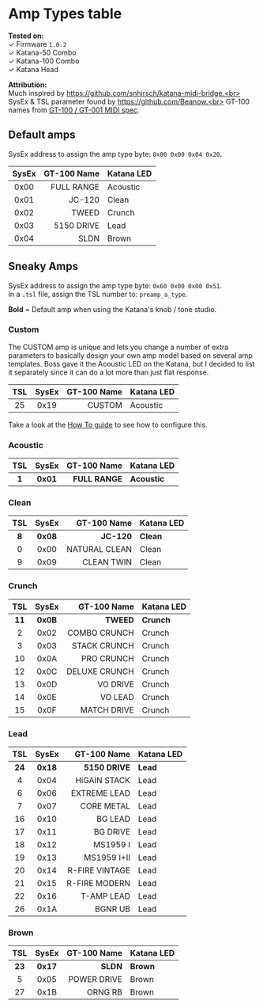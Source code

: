 # Amp Types table

**Tested on:**<br>
✓ Firmware `1.0.2`<br>
✓ Katana-50 Combo<br>
✓ Katana-100 Combo<br>
✓ Katana Head<br>

**Attribution:**<br>
Much inspired by https://github.com/snhirsch/katana-midi-bridge.<br>
SysEx & TSL parameter found by https://github.com/Beanow.<br>
GT-100 names from [GT-100 / GT-001 MIDI spec](http://cdn.roland.com/assets/media/pdf/GT-100_GT-001_MIDI_Imple_e01_W.pdf).<br>

## Default amps

SysEx address to assign the amp type byte: `0x00 0x00 0x04 0x20`.

SysEx | GT-100 Name | Katana LED
:-:|-:|:-
0x00 | FULL RANGE | Acoustic
0x01 | JC-120 | Clean
0x02 | TWEED | Crunch
0x03 | 5150 DRIVE | Lead
0x04 | SLDN | Brown

## Sneaky Amps

SysEx address to assign the amp type byte: `0x60 0x00 0x00 0x51`.<br>
In a `.tsl` file, assign the TSL number to: `preamp_a_type`.

**Bold** = Default amp when using the Katana's knob / tone studio.

### Custom

The CUSTOM amp is unique and lets you change a number of extra parameters to basically design your own amp model based on several amp templates.
Boss gave it the Acoustic LED on the Katana, but I decided to list it separately since it can do a lot more than just flat response.

TSL | SysEx | GT-100 Name | Katana LED
:-:|:-:|-:|:-
25 | 0x19 | CUSTOM | Acoustic

Take a look at the [How To guide](../how-to/use-28-amp-types.md) to see how to configure this.

### Acoustic

TSL | SysEx | GT-100 Name | Katana LED
:-:|:-:|-:|:-
**1** | **0x01** | **FULL RANGE** | **Acoustic**

### Clean

TSL | SysEx | GT-100 Name | Katana LED
:-:|:-:|-:|:-
**8** | **0x08** | **JC-120** | **Clean**
0 | 0x00 | NATURAL CLEAN | Clean
9 | 0x09 | CLEAN TWIN | Clean

### Crunch

TSL | SysEx | GT-100 Name | Katana LED
:-:|:-:|-:|:-
**11** | **0x0B** | **TWEED** | **Crunch**
2 | 0x02 | COMBO CRUNCH | Crunch
3 | 0x03 | STACK CRUNCH | Crunch
10 | 0x0A | PRO CRUNCH | Crunch
12 | 0x0C | DELUXE CRUNCH | Crunch
13 | 0x0D | VO DRIVE | Crunch
14 | 0x0E | VO LEAD | Crunch
15 | 0x0F | MATCH DRIVE | Crunch

### Lead

TSL | SysEx | GT-100 Name | Katana LED
:-:|:-:|-:|:-
**24** | **0x18** | **5150 DRIVE** | **Lead**
4 | 0x04 | HiGAIN STACK | Lead
6 | 0x06 | EXTREME LEAD | Lead
7 | 0x07 | CORE METAL | Lead
16 | 0x10 | BG LEAD | Lead
17 | 0x11 | BG DRIVE | Lead
18 | 0x12 | MS1959 I | Lead
19 | 0x13 | MS1959 I+II | Lead
20 | 0x14 | R-FIRE VINTAGE | Lead
21 | 0x15 | R-FIRE MODERN | Lead
22 | 0x16 | T-AMP LEAD | Lead
26 | 0x1A | BGNR UB | Lead

### Brown

TSL | SysEx | GT-100 Name | Katana LED
:-:|:-:|-:|:-
**23** | **0x17** | **SLDN** | **Brown**
5 | 0x05 | POWER DRIVE | Brown
27 | 0x1B | ORNG RB | Brown
